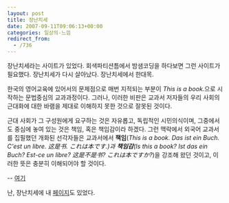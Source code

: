 ```yaml
---
layout: post
title: 장난치세
date: 2007-09-11T09:06:13+00:00
categories: 일상의-느낌
redirect_from:
  - /736
---
```


장난치세라는 사이트가 있었다. 회색파티션틈에서 밤샘코딩을 하다보면 그런 사이트가 필요했다. 장난치세가 다시 살아났다. 장난치세에서 한대목.

> 

한국의 영어교육에 있어서의 문제점으로 매번 지적되는 부분이 <i>This is a book.</i>으로 시작하는 문법중심의 교과과정이다. 그러나, 이러한 비판은 교과서 저자들의 우리 사회의 근대화에 대한 바램을 제대로 이해하지 못한 것으로 잘못된 것이다.

근대 사회가 그 구성원에게 요구하는 것은 자유롭고, 독립적인 시민의식이며, 그중에서도 중심에 놓여 있는 것은 책임, 혹은 책임감이라 하겠다. 그런 맥락에서 외국어 교과서를 집필했던 개화된 선각자들은 교과서에서 <strong>책임</strong>(<i>This is a book. Das ist ein Buch. C'est un libre. 这是书. これは本です.<i>)과 <strong>책임감</strong>(</i>Is this a book? Ist das ein Buch? Est-ce un libre? 这是不是书? これは本ですか?</i>)을 강조해 왔던 것이고, 이러한 뜻은 충분히 이해되어야 할 것이다.

 -- <a href="http://jangnan.org/moniwiki/wiki.php/ThisIsABook" target="_blank">여기</a>

난, 장난치세에 내 <a href="http://jangnan.org/moniwiki/wiki.php/%B5%B9%C7%C9%C8%A3%C5%DA" target="_blank">페이지</a>도 있었다.
<div id=comments>
</div>
